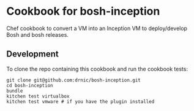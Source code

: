 # Cookbook for bosh-inception

Chef cookbook to convert a VM into an Inception VM to deploy/develop Bosh and bosh releases.

## Development

To clone the repo containing this cookbook and run the cookbook tests:

```
git clone git@github.com:drnic/bosh-inception.git
cd bosh-inception
bundle
kitchen test virtualbox
kitchen test vmware # if you have the plugin installed
```
